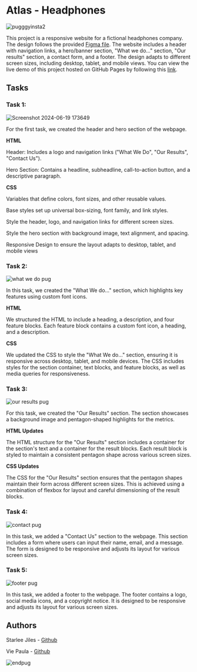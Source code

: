 # Atlas - Headphones

![pugggyinsta2](https://github.com/ThatsVie/atlas-headphones/assets/143755961/59af385b-28b7-4548-a02b-a456c1a3a76a)

This project is a responsive website for a fictional headphones company. The design follows the provided [Figma file](https://www.figma.com/design/FfnVADRC9xgI3yiZliTBYZ/Holberton-School---Headphone-company?node-id=0-362&t=bJCJPLuaAkLsxogd-0). The website includes a header with navigation links, a hero/banner section, "What we do..." section, "Our results" section, a contact form, and a footer. The design adapts to different screen sizes, including desktop, tablet, and mobile views. You can view the live demo of this project hosted on GitHub Pages by following this [link](https://thatsvie.github.io/atlas-headphones/).


## Tasks
### Task 1: 

![Screenshot 2024-06-19 173649](https://github.com/ThatsVie/atlas-headphones/assets/143755961/44c2fd36-8102-4fcc-9d2d-b9fe4584c574)

For the first task, we created the header and hero section of the webpage.

**HTML**

Header: Includes a logo and navigation links ("What We Do", "Our Results", "Contact Us").

Hero Section: Contains a headline, subheadline, call-to-action button, and a descriptive paragraph.

**CSS**

Variables that define colors, font sizes, and other reusable values.

Base styles set up universal box-sizing, font family, and link styles.

Style the header, logo, and navigation links for different screen sizes.

Style the hero section with background image, text alignment, and spacing.

Responsive Design to ensure the layout adapts to desktop, tablet, and mobile views


### Task 2: 

![what we do pug](https://github.com/ThatsVie/atlas-headphones/assets/143755961/40b09c78-5718-46a0-be4d-8e7a78b91104)


In this task, we created the "What We do..." section, which highlights key features using custom font icons.

**HTML**

We structured the HTML to include a heading, a description, and four feature blocks. Each feature block contains a custom font icon, a heading, and a description.

**CSS**

We updated the CSS to style the "What We do..." section, ensuring it is responsive across desktop, tablet, and mobile devices. The CSS includes styles for the section container, text blocks, and feature blocks, as well as media queries for responsiveness.


### Task 3:

![our results pug](https://github.com/ThatsVie/atlas-headphones/assets/143755961/f620327a-aa93-470b-95bf-03c469a5deea)

For this task, we created the "Our Results" section. The section showcases a background image and pentagon-shaped highlights for the metrics.

**HTML Updates**

The HTML structure for the "Our Results" section includes a container for the section's text and a container for the result blocks. Each result block is styled to maintain a consistent pentagon shape across various screen sizes.

**CSS Updates**

The CSS for the "Our Results" section ensures that the pentagon shapes maintain their form across different screen sizes. This is achieved using a combination of flexbox for layout and careful dimensioning of the result blocks.

### Task 4:

![contact pug](https://github.com/ThatsVie/atlas-headphones/assets/143755961/34a9b5d7-cfe5-408d-ab7d-2d3e1e9ac525)

In this task, we added a "Contact Us" section to the webpage. This section includes a form where users can input their name, email, and a message. The form is designed to be responsive and adjusts its layout for various screen sizes.

### Task 5: 

![footer pug](https://github.com/ThatsVie/atlas-headphones/assets/143755961/e1e1c8dd-bbbe-4e9f-8ab4-b7101662c4d8)


In this task, we added a footer to the webpage. The footer contains a logo, social media icons, and a copyright notice. It is designed to be responsive and adjusts its layout for various screen sizes.


## Authors
Starlee Jiles - [Github](https://github.com/starles-barkley)

Vie Paula - [Github](https://github.com/ThatsVie)

![endpug](https://github.com/ThatsVie/atlas-headphones/assets/143755961/298d21a5-8a08-4def-ad0e-aebf46eadd43)

